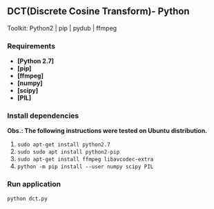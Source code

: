 ## DCT(Discrete Cosine Transform)- Python ##

Toolkit: Python2 | pip | pydub | ffmpeg

### Requirements ###

 * **[Python 2.7]**
 * **[pip]**
 * **[ffmpeg]**
 * **[numpy]**
 * **[scipy]**
 * **[PIL]**

### Install dependencies ###

**Obs.: The following instructions were tested on Ubuntu distribution.**

1. `sudo apt-get install python2.7`
2. `sudo sudo apt install python2-pip`
3. `sudo apt-get install ffmpeg libavcodec-extra`
4. `python -m pip install --user numpy scipy PIL`

### Run application ###
`python dct.py`
